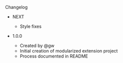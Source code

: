 Changelog

* NEXT
  * Style fixes

* 1.0.0
  * Created by @gw
  * Initial creation of modularized extension project
  * Process documented in README
